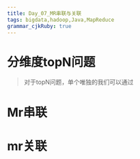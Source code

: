 ```yaml
---
title: Day_07_MR串联与关联
tags: bigdata,hadoop,Java,MapReduce
grammar_cjkRuby: true
---
```


# 分维度topN问题

> 对于topN问题，单个唯独的我们可以通过


# Mr串联



# mr关联
